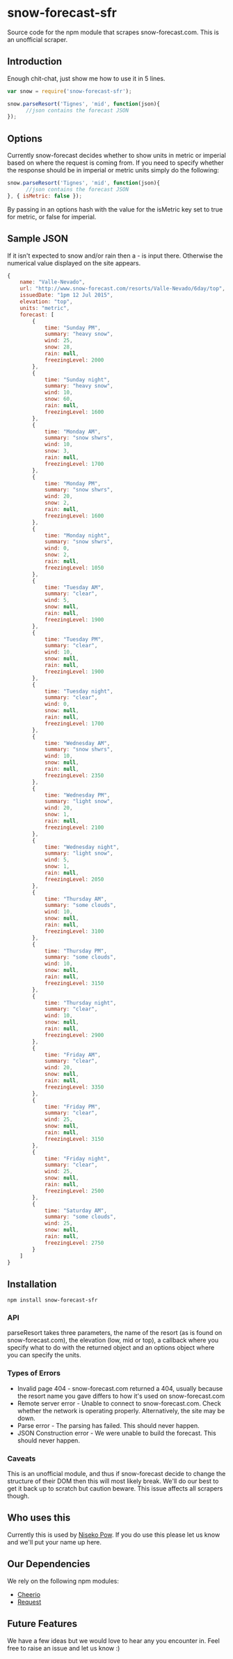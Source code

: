 # snow-forecast-sfr
Source code for the npm module that scrapes snow-forecast.com. This is an unofficial scraper.

## Introduction
Enough chit-chat, just show me how to use it in 5 lines.

```js
var snow = require('snow-forecast-sfr');

snow.parseResort('Tignes', 'mid', function(json){
      //json contains the forecast JSON
});
```

## Options

Currently snow-forecast decides whether to show units in metric or imperial based
on where the request is coming from. If you need to specify whether the response
should be in imperial or metric units simply do the following:

```js
snow.parseResort('Tignes', 'mid', function(json){
      //json contains the forecast JSON
}, { isMetric: false });
```

By passing in an options hash with the value for the isMetric key set to true for
metric, or false for imperial.


## Sample JSON
If it isn't expected to snow and/or rain then a - is input there. Otherwise the numerical value displayed on the site appears.

```javascript
{
    name: "Valle-Nevado",
    url: "http://www.snow-forecast.com/resorts/Valle-Nevado/6day/top",
    issuedDate: "1pm 12 Jul 2015",
    elevation: "top",
    units: "metric",
    forecast: [
        {
            time: "Sunday PM",
            summary: "heavy snow",
            wind: 25,
            snow: 28,
            rain: null,
            freezingLevel: 2000
        },
        {
            time: "Sunday night",
            summary: "heavy snow",
            wind: 10,
            snow: 60,
            rain: null,
            freezingLevel: 1600
        },
        {
            time: "Monday AM",
            summary: "snow shwrs",
            wind: 10,
            snow: 3,
            rain: null,
            freezingLevel: 1700
        },
        {
            time: "Monday PM",
            summary: "snow shwrs",
            wind: 20,
            snow: 2,
            rain: null,
            freezingLevel: 1600
        },
        {
            time: "Monday night",
            summary: "snow shwrs",
            wind: 0,
            snow: 2,
            rain: null,
            freezingLevel: 1050
        },
        {
            time: "Tuesday AM",
            summary: "clear",
            wind: 5,
            snow: null,
            rain: null,
            freezingLevel: 1900
        },
        {
            time: "Tuesday PM",
            summary: "clear",
            wind: 10,
            snow: null,
            rain: null,
            freezingLevel: 1900
        },
        {
            time: "Tuesday night",
            summary: "clear",
            wind: 0,
            snow: null,
            rain: null,
            freezingLevel: 1700
        },
        {
            time: "Wednesday AM",
            summary: "snow shwrs",
            wind: 10,
            snow: null,
            rain: null,
            freezingLevel: 2350
        },
        {
            time: "Wednesday PM",
            summary: "light snow",
            wind: 20,
            snow: 1,
            rain: null,
            freezingLevel: 2100
        },
        {
            time: "Wednesday night",
            summary: "light snow",
            wind: 5,
            snow: 1,
            rain: null,
            freezingLevel: 2050
        },
        {
            time: "Thursday AM",
            summary: "some clouds",
            wind: 10,
            snow: null,
            rain: null,
            freezingLevel: 3100
        },
        {
            time: "Thursday PM",
            summary: "some clouds",
            wind: 10,
            snow: null,
            rain: null,
            freezingLevel: 3150
        },
        {
            time: "Thursday night",
            summary: "clear",
            wind: 10,
            snow: null,
            rain: null,
            freezingLevel: 2900
        },
        {
            time: "Friday AM",
            summary: "clear",
            wind: 20,
            snow: null,
            rain: null,
            freezingLevel: 3350
        },
        {
            time: "Friday PM",
            summary: "clear",
            wind: 25,
            snow: null,
            rain: null,
            freezingLevel: 3150
        },
        {
            time: "Friday night",
            summary: "clear",
            wind: 25,
            snow: null,
            rain: null,
            freezingLevel: 2500
        },
        {
            time: "Saturday AM",
            summary: "some clouds",
            wind: 25,
            snow: null,
            rain: null,
            freezingLevel: 2750
        }
    ]
}
```

## Installation
`npm install snow-forecast-sfr`

### API

parseResort takes three parameters, the name of the resort (as is found on snow-forecast.com), the elevation (low, mid or top), a callback where you specify what to do with the returned object and an options object where you can specify the units.

### Types of Errors
* Invalid page 404 - snow-forecast.com returned a 404, usually because the resort name you gave differs to how it's used on snow-forecast.com
* Remote server error - Unable to connect to snow-forecast.com. Check whether the network is operating properly. Alternatively, the site may be down.
* Parse error - The parsing has failed. This should never happen.
* JSON Construction error - We were unable to build the forecast. This should never happen.

### Caveats

This is an unofficial module, and thus if snow-forecast decide to change the structure of their DOM then this will most likely break. We'll do our best to get it back up to scratch but caution beware. This issue affects all scrapers though.

## Who uses this

Currently this is used by [Niseko Pow](http://www.nisekopow.com). If you do use this please let us know and we'll put your name up here.

## Our Dependencies

We rely on the following npm modules:
* [Cheerio](https://github.com/cheeriojs/cheerio)
* [Request](https://github.com/request/request)


## Future Features

We have a few ideas but we would love to hear any you encounter in. Feel free to raise an issue and let us know :)
